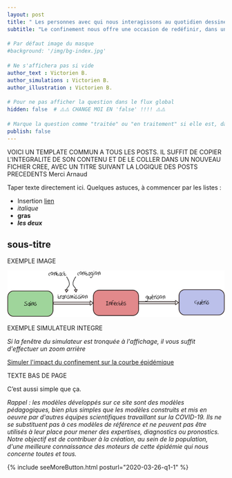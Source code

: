 ```yaml
---
layout: post
title: " Les personnes avec qui nous interagissons au quotidien dessinent notre réseau interpersonnel : quelle est l’influence de sa forme sur la propagation du virus ?"
subtitle: "Le confinement nous offre une occasion de redéfinir, dans une certaine mesure et pour un certain temps, le maillage de nos interactions sociales."

# Par défaut image du masque
#background: '/img/bg-index.jpg'

# Ne s'affichera pas si vide
author_text : Victorien B.
author_simulations : Victorien B.
author_illustration : Victorien B.

# Pour ne pas afficher la question dans le flux global
hidden: false  # ⚠️⚠️ CHANGE MOI EN 'false' !!!! ⚠️⚠️

# Marque la question comme "traitée" ou "en traitement" si elle est, dans cette ordre, publiée ou non
publish: false
---
```


VOICI UN TEMPLATE COMMUN A TOUS LES POSTS. IL SUFFIT DE COPIER L'INTEGRALITE DE SON CONTENU 
ET DE LE COLLER DANS UN NOUVEAU FICHIER CREE, AVEC UN TITRE SUIVANT LA LOGIQUE DES POSTS PRECEDENTS
Merci
Arnaud


Taper texte directement ici. 
Quelques astuces, à commencer par les listes :
- Insertion [lien](https://covprehension.org/)
- *italique*
- **gras**
- ***les deux***

## sous-titre

EXEMPLE IMAGE

<img src="/img/posts/Q10-1.jpg" class="full-size">


EXEMPLE SIMULATEUR INTEGRE

*Si la fenêtre du simulateur est tronquée à l'affichage, il vous suffit d'effectuer un zoom arrière*

<a href="#" class="btn btn-primary" 
onclick="loadIframeSimulator(10, this); return false;">Simuler l'impact du confinement sur la courbe épidémique</a>
<div class="iframeContainer"></div>


TEXTE BAS DE PAGE

C’est aussi simple que ça.

*Rappel : les modèles développés sur ce site sont des modèles pédagogiques, bien plus simples que les modèles construits et mis en oeuvre par d'autres équipes scientifiques travaillant sur la COVID-19. Ils ne se substituent pas à ces modèles de référence et ne peuvent pas être utilisés à leur place pour mener des expertises, diagnostics ou pronostics. Notre objectif est de contribuer à la création, au sein de la population, d'une meilleure connaissance des moteurs de cette épidémie qui nous concerne toutes et tous.*  

{% include seeMoreButton.html posturl="2020-03-26-q1-1" %}
